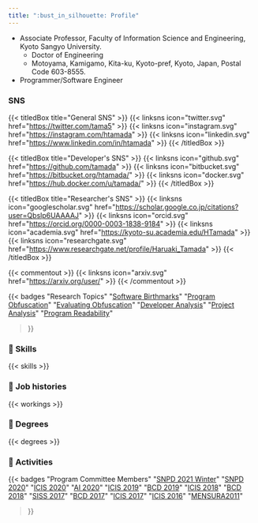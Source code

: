 ```yaml
---
title: ":bust_in_silhouette: Profile"
---
```


* Associate Professor, Faculty of Information Science and Engineering, Kyoto Sangyo University.
    * Doctor of Engineering
    * Motoyama, Kamigamo, Kita-ku, Kyoto-pref, Kyoto, Japan, Postal Code 603-8555.
* Programmer/Software Engineer

### SNS

{{< titledBox title="General SNS" >}}
{{< linksns icon="twitter.svg"      href="https://twitter.com/tama5" >}}
{{< linksns icon="instagram.svg"    href="https://instagram.com/htamada" >}}
{{< linksns icon="linkedin.svg"     href="https://www.linkedin.com/in/htamada" >}}
{{< /titledBox >}}

{{< titledBox title="Developer's SNS" >}}
{{< linksns icon="github.svg"       href="https://github.com/tamada" >}}
{{< linksns icon="bitbucket.svg"    href="https://bitbucket.org/htamada/" >}}
{{< linksns icon="docker.svg"       href="https://hub.docker.com/u/tamada/" >}}
{{< /titledBox >}}

{{< titledBox title="Researcher's SNS" >}}
{{< linksns icon="googlescholar.svg" href="https://scholar.google.co.jp/citations?user=Qbslp6UAAAAJ" >}}
{{< linksns icon="orcid.svg"         href="https://orcid.org/0000-0003-1838-9184" >}}
{{< linksns icon="academia.svg"      href="https://kyoto-su.academia.edu/HTamada" >}}
{{< linksns icon="researchgate.svg"  href="https://www.researchgate.net/profile/Haruaki_Tamada" >}}
{{< /titledBox >}}

{{< commentout >}}
{{< linksns icon="arxiv.svg"        href="https://arxiv.org/user/" >}}
{{< /commentout >}}

{{< badges "Research Topics" 
"[Software Birthmarks](/tags/birthmarks)"
"[Program Obfuscation](/tags/obfuscation)"
"[Evaluating Obfuscation](/tags/evaluating-obfuscation)"
"[Developer Analysis](/tags/developer-analysis)"
"[Project Analysis](/tags/project-analysis)"
"[Program Readability](/tags/readability)"
>}}

### :muscle: Skills

{{< skills >}}

### :necktie: Job histories

{{< workings >}}

### :school: Degrees

{{< degrees >}}

### :runner: Activities

{{< badges "Program Committee Members" 
"[SNPD 2021 Winter](http://acisinternational.org/conferences/snpd-2021-winter/)"
"[SNPD 2020](http://acisinternational.org/conferences/snpd-2020/)"
"[ICIS 2020](http://www.acisinternational.org/icis2020/)"
"[AI 2020](http://acisinternational.org/conferences/ai-2020/)"
"[ICIS 2019](http://www.acisinternational.org/icis2019/)"
"[BCD 2019](http://www.acisinternational.org/bcd2019/)"
"[ICIS 2018](http://www.acisinternational.org/icis2018/)"
"[BCD 2018](http://www.acisinternational.org/bcd2018/)"
"[SISS 2017](http://www.iaiai.org/conference/aai2017/siss-2017/)"
"[BCD 2017](http://www.acisinternational.org/bcd2017/)"
"[ICIS 2017](http://www.acisinternational.org/icis2017/)"
"[ICIS 2016](http://www.acisinternational.org/icis2016/)"
"[MENSURA2011](http://mensura.wordpress.com/organization/)"
>}}